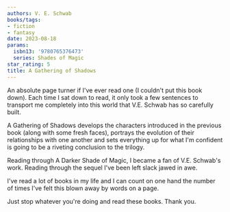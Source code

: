 ```yaml
---
authors: V. E. Schwab
books/tags:
- fiction
- fantasy
date: 2023-08-18
params:
  isbn13: '9780765376473'
  series: Shades of Magic
star_rating: 5
title: A Gathering of Shadows
---
```


An absolute page turner if I've ever read one (I couldn't put this book down).
Each time I sat down to read, it only took a few sentences to transport me
completely into this world that V.E. Schwab has so carefully built.

A Gathering of Shadows develops the characters introduced in the previous book
(along with some fresh faces), portrays the evolution of their relationships
with one another and sets everything up for what I'm confident is going to be a
riveting conclusion to the trilogy.

<!--more-->

Reading through A Darker Shade of Magic, I became a fan of V.E. Schwab's work.
Reading through the sequel I've been left slack jawed in awe.

I've read a lot of books in my life and I can count on one hand the number of
times I've felt this blown away by words on a page.

Just stop whatever you're doing and read these books. Thank you.